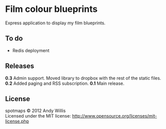 # Film colour blueprints

Express application to display my film blueprints.

## To do

* Redis deployment

## Releases

**0.3** Admin support. Moved library to dropbox with the rest of the static files.
**0.2** Added paging and RSS subscription.
**0.1** Main release.

## License
spotmaps &copy; 2012 Andy Willis  
Licensed under the MIT license: http://www.opensource.org/licenses/mit-license.php